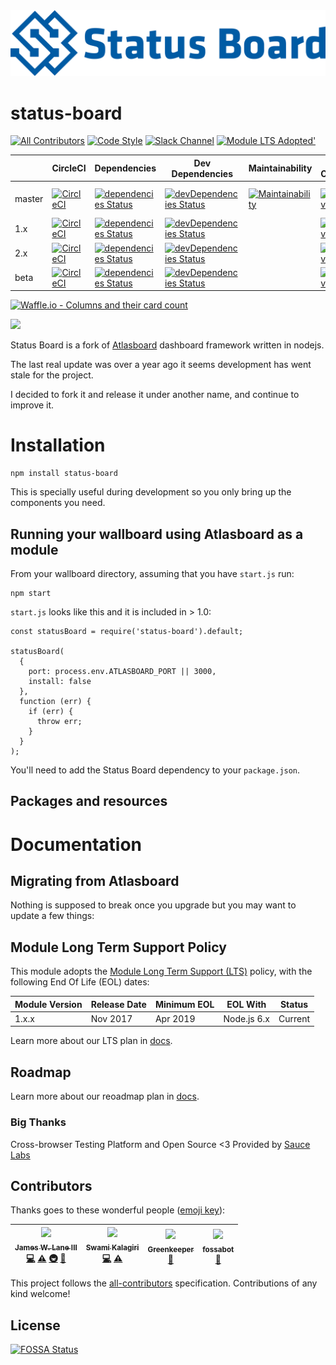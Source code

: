<div align="center">
  <a href="https://github.com/jameswlane/status-board">
    <img src="https://github.com/jameswlane/status-board-logo/raw/master/status-board-logo.png">
  </a>
</div>

# status-board
[![All Contributors](https://img.shields.io/badge/all_contributors-4-orange.svg?style=flat-square)](#contributors)
[![Code Style](https://img.shields.io/badge/code%20style-Airbnb-red.svg)](https://github.com/airbnb/javascript)
[![Slack Channel](https://slackin-xmjstmxrio.now.sh/badge.svg)](https://slackin-xmjstmxrio.now.sh/)
[![Module LTS Adopted'](https://img.shields.io/badge/Module%20LTS-Adopted-brightgreen.svg?style=flat)](http://github.com/CloudNativeJS/ModuleLTS)

|        | CircleCI                                                                                                                                              | Dependencies                                                                                                                           | Dev Dependencies                                                                                                                                       | Maintainability                                                                                                                                                          | Test Coverage                                                                                                                            | License                                                                                                                                                                                                        |
|--------|-------------------------------------------------------------------------------------------------------------------------------------------------------|----------------------------------------------------------------------------------------------------------------------------------------|--------------------------------------------------------------------------------------------------------------------------------------------------------|--------------------------------------------------------------------------------------------------------------------------------------------------------------------------|------------------------------------------------------------------------------------------------------------------------------------------|----------------------------------------------------------------------------------------------------------------------------------------------------------------------------------------------------------------|
| master | [![CircleCI](https://circleci.com/gh/jameswlane/status-board/tree/master.svg?style=svg)](https://circleci.com/gh/jameswlane/status-board/tree/master) | [![dependencies Status](https://david-dm.org/jameswlane/status-board/master/status.svg)](https://david-dm.org/jameswlane/status-board) | [![devDependencies Status](https://david-dm.org/jameswlane/status-board/master/dev-status.svg)](https://david-dm.org/jameswlane/status-board?type=dev) | [![Maintainability](https://api.codeclimate.com/v1/badges/361a35856d52f3e4bf72/maintainability)](https://codeclimate.com/github/jameswlane/status-board/maintainability) | [![codecov](https://codecov.io/gh/jameswlane/status-board/branch/master/graph/badge.svg)](https://codecov.io/gh/jameswlane/status-board) | [![FOSSA Status](https://app.fossa.io/api/projects/git%2Bgithub.com%2Fjameswlane%2Fstatus-board.svg?type=shield)](https://app.fossa.io/projects/git%2Bgithub.com%2Fjameswlane%2Fstatus-board?ref=badge_shield) |
| 1.x    | [![CircleCI](https://circleci.com/gh/jameswlane/status-board/tree/1.x.svg?style=svg)](https://circleci.com/gh/jameswlane/status-board/tree/1.x)       | [![dependencies Status](https://david-dm.org/jameswlane/status-board/1.x/status.svg)](https://david-dm.org/jameswlane/status-board)    | [![devDependencies Status](https://david-dm.org/jameswlane/status-board/1.x/dev-status.svg)](https://david-dm.org/jameswlane/status-board?type=dev)    |                                                                                                                                                                          | [![codecov](https://codecov.io/gh/jameswlane/status-board/branch/1.x/graph/badge.svg)](https://codecov.io/gh/jameswlane/status-board)    |                                                                                                                                                                                                                |
| 2.x    | [![CircleCI](https://circleci.com/gh/jameswlane/status-board/tree/2.x.svg?style=svg)](https://circleci.com/gh/jameswlane/status-board/tree/2.x)       | [![dependencies Status](https://david-dm.org/jameswlane/status-board/2.x/status.svg)](https://david-dm.org/jameswlane/status-board)    | [![devDependencies Status](https://david-dm.org/jameswlane/status-board/2.x/dev-status.svg)](https://david-dm.org/jameswlane/status-board?type=dev)    |                                                                                                                                                                          | [![codecov](https://codecov.io/gh/jameswlane/status-board/branch/2.x/graph/badge.svg)](https://codecov.io/gh/jameswlane/status-board)    |                                                                                                                                                                                                                |
| beta   | [![CircleCI](https://circleci.com/gh/jameswlane/status-board/tree/beta.svg?style=svg)](https://circleci.com/gh/jameswlane/status-board/tree/beta)     | [![dependencies Status](https://david-dm.org/jameswlane/status-board/beta/status.svg)](https://david-dm.org/jameswlane/status-board)   | [![devDependencies Status](https://david-dm.org/jameswlane/status-board/beta/dev-status.svg)](https://david-dm.org/jameswlane/status-board?type=dev)   |                                                                                                                                                                          | [![codecov](https://codecov.io/gh/jameswlane/status-board/branch/beta/graph/badge.svg)](https://codecov.io/gh/jameswlane/status-board)   |                                                                                                                                                                                                                |



[![Waffle.io - Columns and their card count](https://badge.waffle.io/jameswlane/status-board.svg?columns=all)](https://waffle.io/jameswlane/status-board)

<a href="https://www.patreon.com/jameswlane">
	<img src="https://c5.patreon.com/external/logo/become_a_patron_button@2x.png" width="160">
</a>

Status Board is a fork of [Atlasboard](https://atlasboard.bitbucket.io) dashboard framework written in nodejs.

The last real update was over a year ago it seems development has went stale for the project.

I decided to fork it and release it under another name, and continue to improve it.

# Installation

```
npm install status-board
```

This is specially useful during development so you only bring up the components you need.

## Running your wallboard using Atlasboard as a module

From your wallboard directory, assuming that you have ``start.js`` run:

```
npm start
```

``start.js`` looks like this and it is included in > 1.0:

```
const statusBoard = require('status-board').default;

statusBoard(
  {
    port: process.env.ATLASBOARD_PORT || 3000,
    install: false
  },
  function (err) {
    if (err) {
      throw err;
    }
  }
);
```

You'll need to add the Status Board dependency to your ``package.json``.

## Packages and resources

# Documentation

## Migrating from Atlasboard

Nothing is supposed to break once you upgrade but you may want to update a few things:

## Module Long Term Support Policy

This module adopts the [Module Long Term Support (LTS)](http://github.com/CloudNativeJS/ModuleLTS) policy, with the following End Of Life (EOL) dates:

| Module Version   | Release Date | Minimum EOL | EOL With     | Status  |
|------------------|--------------|-------------|--------------|---------|
| 1.x.x	           | Nov 2017     | Apr 2019    | Node.js 6.x  | Current |

Learn more about our LTS plan in [docs](https://github.com/jameswlane/status-board/blob/master/docs/LTS.md).

## Roadmap
Learn more about our reoadmap plan in [docs](https://github.com/jameswlane/status-board/blob/master/docs/ROADMAP.md).

### Big Thanks

Cross-browser Testing Platform and Open Source <3 Provided by [Sauce Labs][homepage]

[homepage]: https://saucelabs.com

## Contributors

Thanks goes to these wonderful people ([emoji key](https://github.com/kentcdodds/all-contributors#emoji-key)):

<!-- ALL-CONTRIBUTORS-LIST:START - Do not remove or modify this section -->
<!-- prettier-ignore -->
| [<img src="https://avatars2.githubusercontent.com/u/794161?v=4" width="100px;"/><br /><sub><b>James W. Lane III</b></sub>](http://fueledbydreams.com)<br />[💻](https://github.com/jameswlane/status-board/commits?author=jameswlane "Code") [⚠️](https://github.com/jameswlane/status-board/commits?author=jameswlane "Tests") [🚇](#infra-jameswlane "Infrastructure (Hosting, Build-Tools, etc)") [🔧](#tool-jameswlane "Tools") | [<img src="https://avatars2.githubusercontent.com/u/6710107?v=4" width="100px;"/><br /><sub><b>Swami Kalagiri</b></sub>](https://www.linkedin.com/in/swami-kalagiri)<br />[💻](https://github.com/jameswlane/status-board/commits?author=SwamiKalagiri "Code") [⚠️](https://github.com/jameswlane/status-board/commits?author=SwamiKalagiri "Tests") | [<img src="https://avatars1.githubusercontent.com/u/14790466?v=4" width="100px;"/><br /><sub><b>Greenkeeper</b></sub>](https://greenkeeper.io/)<br />[🔌](#plugin-greenkeeperio-bot "Plugin/utility libraries") | [<img src="https://avatars0.githubusercontent.com/u/29791463?v=4" width="100px;"/><br /><sub><b>fossabot</b></sub>](http://fossa.io)<br />[📖](https://github.com/jameswlane/status-board/commits?author=fossabot "Documentation") |
| :---: | :---: | :---: | :---: |
<!-- ALL-CONTRIBUTORS-LIST:END -->

This project follows the [all-contributors](https://github.com/kentcdodds/all-contributors) specification. Contributions of any kind welcome!

## License
[![FOSSA Status](https://app.fossa.io/api/projects/git%2Bgithub.com%2Fjameswlane%2Fstatus-board.svg?type=large)](https://app.fossa.io/projects/git%2Bgithub.com%2Fjameswlane%2Fstatus-board?ref=badge_large)
